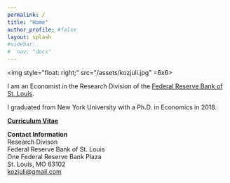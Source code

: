 ```yaml
---
permalink: /
title: "Home"
author_profile: #false
layout: splash
#sidebar:
#  nav: "docs"
---
```

<img style="float: right;" src="/assets/kozjuli.jpg" =6x6>


I am an Economist in the Research Division of the [Federal Reserve Bank of St. Louis](https://research.stlouisfed.org/).

I graduated from New York University with a Ph.D. in Economics in 2018.

[**Curriculum Vitae**](http://www.juliankozlowski.com/assets/Kozlowski_cv.pdf)


**Contact Information**  
Research Divison  
Federal Reserve Bank of St. Louis  
One Federal Reserve Bank Plaza  
St. Louis, MO 63102  
kozjuli@gmail.com 